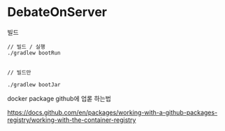 # DebateOnServer

빌드 

```
// 빌드 / 실행
./gradlew bootRun


// 빌드만 

./gradlew bootJar
```


docker package github에 업롣 하는법

https://docs.github.com/en/packages/working-with-a-github-packages-registry/working-with-the-container-registry

